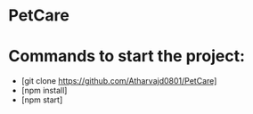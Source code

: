 # PetCare
# Commands to start the project:
- [git clone https://github.com/Atharvajd0801/PetCare]
- [npm install]
- [npm start]
